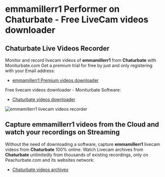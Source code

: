 # emmamillerr1 Performer on Chaturbate - Free LiveCam videos downloader

## Chaturbate Live Videos Recorder

Monitor and record livecam videos of **emmamillerr1** from **Chaturbate** with Moniturbate.com
Get a premium trial for free by just and only registering with your Email address:
* [emmamillerr1 Premium videos downloader](https://moniturbate.com/request-demo-licence-key.html)

Free livecam videos downloader - Moniturbate Software:
* [Chaturbate videos downloader](https://moniturbate.com/moniturbate-download-software.html)

![emmamillerr1 livecam videos recorder](https://peachurnet.com/templates/moniturbate-software.png)


## Capture emmamillerr1 videos from the Cloud and watch your recordings on Streaming

Without the need of downloading a software, capture **emmamillerr1** livecam videos from **Chaturbate** 100% online.
Watch Livecam archives from **Chaturbate** unlimitedly from thousands of existing recordings, only on Peachurbate.com and its websites network:
* [Chaturbate videos archives](https://peachurnet.com/)